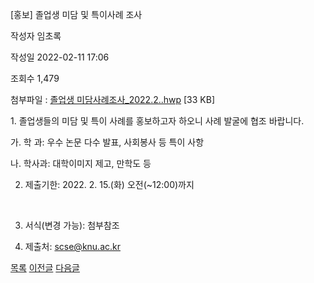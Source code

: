 
[홍보] 졸업생 미담 및 특이사례 조사





작성자
임초록


작성일
2022-02-11 17:06


조회수
1,479


첨부파일 : [졸업생 미담사례조사\_2022.2..hwp](https://computer.knu.ac.kr/pack/bbs/down.php?f_name=Q0dUVllEWVdaVXdOdhUXbktTVQ==&o_name=졸업생미담사례조사_2022.2..hwp&tbl=Site_BBS_25) [33 KB]


﻿﻿1. 졸업생들의 미담 및 특이 사례를 홍보하고자 하오니 사례 발굴에 협조 바랍니다.

  


 가. 학 과: 우수 논문 다수 발표, 사회봉사 등 특이 사항

  


 나. 학사과: 대학이미지 제고, 만학도 등

  


  


2. 제출기한: 2022. 2. 15.(화) 오전(~12:00)까지

  


  


   

3. 서식(변경 가능): 첨부참조

  


  


4. 제출처: scse@knu.ac.kr

  


 







[목록](https://computer.knu.ac.kr/06_sub/02_sub.html?key=&keyfield=&category=&page=1&bbs_code=Site_BBS_25)
[이전글](https://computer.knu.ac.kr/06_sub/02_sub.html?bbs_cmd=view&page=1&key=&keyfield=&category=&no=3696&bbs_code=Site_BBS_25)
[다음글](https://computer.knu.ac.kr/06_sub/02_sub.html?bbs_cmd=view&page=1&key=&keyfield=&category=&no=3698&bbs_code=Site_BBS_25)

















 